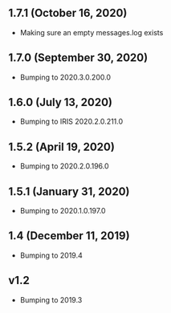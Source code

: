 ## 1.7.1 (October 16, 2020)
  - Making sure an empty messages.log exists

## 1.7.0 (September 30, 2020)
- Bumping to 2020.3.0.200.0

## 1.6.0 (July 13, 2020)
- Bumping to IRIS 2020.2.0.211.0

## 1.5.2 (April 19, 2020)
  - Bumping to 2020.2.0.196.0

## 1.5.1 (January 31, 2020)
- Bumping to 2020.1.0.197.0

## 1.4 (December 11, 2019)
- Bumping to 2019.4

## v1.2 
- Bumping to 2019.3

